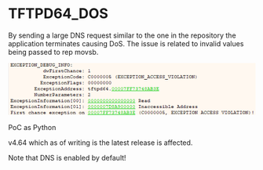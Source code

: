 # TFTPD64_DOS

By sending a large DNS request similar to the one in the repository the application terminates causing DoS. 
The issue is related to invalid values being passed to rep movsb.

![alt text](image-1.png)

PoC as Python

v4.64 which as of writing is the latest release is affected.

Note that DNS is enabled by default!


